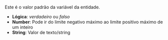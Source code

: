 Este é o valor padrão da variável da entidade.

- **Lógica**: _verdadeiro_ ou _falso_
- **Number**: Pode ir do limite negativo máximo ao limite positivo máximo de um inteiro
- **String**: Valor de texto/string